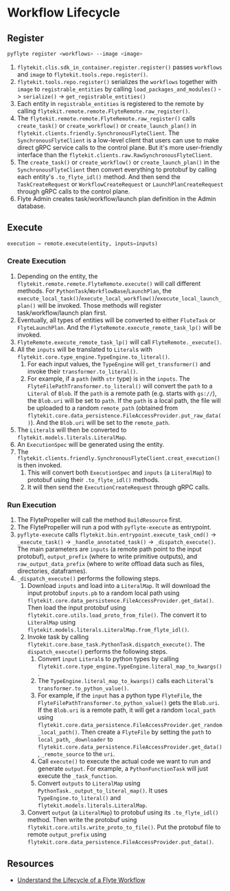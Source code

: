 # Workflow Lifecycle

## Register

```bash
pyflyte register <workflows> --image <image>
```

1. `flytekit.clis.sdk_in_container.register.register()` passes `workflows` and `image` to `flytekit.tools.repo.register()`.
2. `flytekit.tools.repo.register()` serializes the `workflows` together with `image` to `registrable_entities`
   by calling `load_packages_and_modules()` -> `serialize()` -> `get_registrable_entities()`
3. Each entity in `registrable_entities` is registered to the remote by calling `flytekit.remote.remote.FlyteRemote.raw_register()`.
4. The `flytekit.remote.remote.FlyteRemote.raw_register()` calls `create_task()` or `create_workflow()` or `create_launch_plan()`
   in `flytekit.clients.friendly.SynchronousFlyteClient`. The `SynchronousFlyteClient` is a low-level client that users can use
   to make direct gRPC service calls to the control plane. But it's more user-friendly interface than the
   `flytekit.clients.raw.RawSynchronousFlyteClient`.
5. The `create_task()` or `create_workflow()` or `create_launch_plan()` in the `SynchronousFlyteClient` then convert everything
   to protobuf by calling each entity's `.to_flyte_idl()` method. And then send the `TaskCreateRequest` or
   `WorkflowCreateRequest` or `LaunchPlanCreateRequest` through gRPC calls to the control plane.
6. Flyte Admin creates task/workflow/launch plan definition in the Admin database.

## Execute

```python
execution = remote.execute(entity, inputs=inputs)
```

### Create Execution

1. Depending on the entity, the `flytekit.remote.remote.FlyteRemote.execute()` will call different methods.
   For `PythonTask`/`WorkflowBase`/`LaunchPlan`, the `execute_local_task()`/`execute_local_workflow()`/`execute_local_launch_plan()`
   will be invoked. Those methods will register task/workflow/launch plan first.
2. Eventually, all types of entities will be converted to either `FluteTask` or `FlyteLaunchPlan`. And the
   `FlyteRemote.execute_remote_task_lp()` will be invoked.
3. `FlyteRemote.execute_remote_task_lp()` will call `FlyteRemote._execute()`.
4. All the `inputs` will be translated to `Literal`s with `flytekit.core.type_engine.TypeEngine.to_literal()`.
    1. For each input values, the `TypeEngine` will `get_transformer()` and invoke their `transformer.to_literal()`.
    2. For example, if a `path` (with `str` type) is in the `inputs`. The `FlyteFilePathTransformer.to_literal()`
       will convert the `path` to a `Literal` of `Blob`. If the `path` is a remote path (e.g. starts with `gs://`),
       the `Blob.uri` will be set to `path`. If the `path` is a local path, the file will be uploaded to a
       random `remote_path` (obtained from `flytekit.core.data_persistence.FileAccessProvider.put_raw_data()`). And the
       `Blob.uri` will be set to the `remote_path`.
5. The `Literal`s will then be converted to `flytekit.models.literals.LiteralMap`.
6. An `ExecutionSpec` will be generated using the entity.
7. The `flytekit.clients.friendly.SynchronousFlyteClient.creat_execution()` is then invoked.
    1. This will convert both `ExecutionSpec` and `inputs` (a `LiteralMap`) to protobuf using their `.to_flyte_idl()` methods.
    2. It will then send the `ExecutionCreateRequest` through gRPC calls.

### Run Execution

1. The FlytePropeller will call the method `BuildResource` first.
2. The FlytePropeller will run a pod with `pyflyte-execute` as entrypoint.
3. `pyflyte-execute` calls `flytekit.bin.entrypoint.execute_task_cmd()` -> `_execute_task()` -> `_handle_annotated_task()`
   -> `_dispatch_execute()`. The main parameters are `inputs` (a remote path point to the input protobuf), `output_prefix`
   (where to write primitive outputs), and `raw_output_data_prefix` (where to write offload data such as files,
   directories, dataframes).
4. `_dispatch_execute()` performs the following steps.
    1. Download `inputs` and load into a `LiteralMap`. It will download the input protobuf `inputs.pb` to a random local path
       using `flytekit.core.data_persistence.FileAccessProvider.get_data()`. Then load the input protobuf using
       `flytekit.core.utils.load_proto_from_file()`. The convert it to `LiteralMap` using
       `flytekit.models.literals.LiteralMap.from_flyte_idl()`.
    2. Invoke task by calling `flytekit.core.base_task.PythonTask.dispatch_execute()`. The `dispatch_execute()` performs the
       following steps.
        1. Convert `input` `Literal`s to python types by calling `flytekit.core.type_engine.TypeEngine.literal_map_to_kwargs()`.
        2. The `TypeEngine.literal_map_to_kwargs()` calls each `Literal`'s `transformer.to_python_value()`.
        3. For example, if the `input` has a python type `FlyteFile`, the `FlyteFilePathTransformer.to_python_value()` gets
           the `Blob.uri`. If the `Blob.uri` is a remote path, it will get a random `local_path` using
           `flytekit.core.data_persistence.FileAccessProvider.get_random_local_path()`. Then create a `FlyteFile` by setting
           the `path` to `local_path`, `_downloader` to `flytekit.core.data_persistence.FileAccessProvider.get_data()`
           , `_remote_source` to the `uri`.
        4. Call `execute()` to execute the actual code we want to run and generate `output`. For example, a `PythonFunctionTask`
           will just execute the `_task_function`.
        5. Convert `outputs` to `LiteralMap` using `PythonTask._output_to_literal_map()`. It uses `TypeEngine.to_literal()`
           and `flytekit.models.literals.LiteralMap`.
    3. Convert `output` (a `LiteralMap`) to protobuf using its `.to_flyte_idl()` method. Then write the protobuf using
       `flytekit.core.utils.write_proto_to_file()`. Put the protobuf file to remote `output_prefix` using
       `flytekit.core.data_persistence.FileAccessProvider.put_data()`.

## Resources

- [Understand the Lifecycle of a Flyte Workflow](https://docs.flyte.org/en/latest/concepts/workflow_lifecycle.html)
